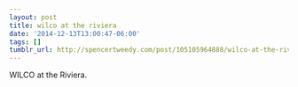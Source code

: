 ```yaml
---
layout: post
title: wilco at the riviera
date: '2014-12-13T13:00:47-06:00'
tags: []
tumblr_url: http://spencertweedy.com/post/105105964888/wilco-at-the-riviera
---
```

WILCO at the Riviera.
